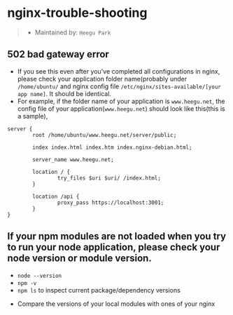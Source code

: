 # nginx-trouble-shooting
> - Maintained by: `Heegu Park`

## 502 bad gateway error
- If you see this even after you've completed all configurations in nginx, please check your application folder name(probably under `/home/ubuntu/` and nginx config file `/etc/nginx/sites-available/[your app name]`. It should be identical.
- For example, if the folder name of your application is `www.heegu.net`, the config file of your application(`www.heegu.net`) should look like this(this is a sample),
```
server {
        root /home/ubuntu/www.heegu.net/server/public;

        index index.html index.htm index.nginx-debian.html;

        server_name www.heegu.net;

        location / {
                try_files $uri $uri/ /index.html;
        }

        location /api {
                proxy_pass https://localhost:3001;
        }
}
```

## If your npm modules are not loaded when you try to run your node application, please check your node version or module version. 
- `node --version`
- `npm -v`
- `npm ls` to inspect current package/dependency versions
* Compare the versions of your local modules with ones of your nginx
